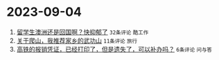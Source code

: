 # 2023-09-04

1. [留学生澳洲还是回国啊？快抑郁了](https://www.v2ex.com/t/970634) `32条评论` `酷工作`
1. [关于爬山，我推荐家乡的武功山](https://www.v2ex.com/t/970635) `11条评论` `旅行`
1. [高铁的报销凭证，已经打印了，但是遗失了，可以补办吗？](https://www.v2ex.com/t/970641) `6条评论` `问与答`
